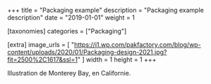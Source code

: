 +++
title = "Packaging example"
description = "Packaging example description"
date = "2019-01-01"
weight = 1

[taxonomies]
categories = ["Packaging"]

[extra]
image_urls = [
    "https://i1.wp.com/pakfactory.com/blog/wp-content/uploads/2020/01/Packaging-design-2021.jpg?fit=2500%2C1617&ssl=1"
]
width = 1
height = 1
+++

Illustration de Monterey Bay, en Californie.